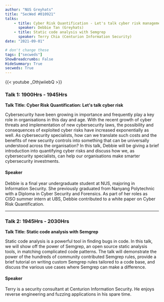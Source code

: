 ```yaml
---
author: "NUS Greyhats"
title: "SecWed #010921"
talks:
    - title: Cyber Risk Quantification - Let's talk cyber risk management
      speaker: Debbie Tan (Greyhats)
    - title: Static code analysis with Semgrep
      speaker: Terry Chia (Centurion Information Security)
date: "2021-09-01"

# don't change these
tags: ["secweds"]
ShowBreadcrumbs: False
HideSummary: True
secweds: True
---
```


{{< youtube _OthjwiiebQ >}}

### Talk 1: 1900Hrs - 1945Hrs
**Talk Title: Cyber Risk Quantification: Let's talk cyber risk**

Cybersecurity have been growing in importance and frequently play a key role in organisations in this day and age. With the recent growth of cyber threats and implementation of new cybersecurity laws, the possibility and consequences of exploited cyber risks have increased exponentially as well. As cybersecurity specialists, how can we translate such costs and the benefits of new security controls into something that can be universally understood across the organisation? In this talk, Debbie will be giving a brief introduction into quantifying cyber risks and discuss how we, as cybersecurity specialists, can help our organisations make smarter cybersecurity investments.


#### Speaker

Debbie is a final year undergraduate student at NUS, majoring in Information Security. She previously graduated from Nanyang Polytechnic with a Diploma in Cyber Security and Forensics. As part of her roles as CISO summer intern at UBS, Debbie contributed to a white paper on Cyber Risk Quantification.

----

### Talk 2: 1945Hrs - 2030Hrs
**Talk Title: Static code analysis with Semgrep**

Static code analysis is a powerful tool in finding bugs in code. In this talk, we will show off the power of Semgrep, an open source static analysis tools, in matching complicated code patterns. The talk will demonstrate the power of the hundreds of community contributed Semgrep rules, provide a brief tutorial on writing custom Semgrep rules tailored to a code base, and discuss the various use cases where Semgrep can make a difference.

#### Speaker

Terry is a security consultant at Centurion Information Security. He enjoys reverse engineering and fuzzing applications in his spare time.


